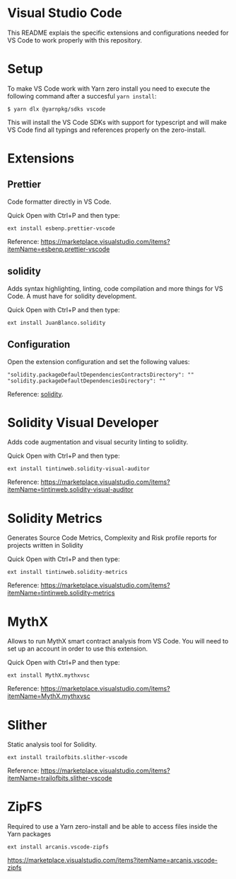 # Visual Studio Code

This README explais the specific extensions and configurations needed for VS Code to work properly with this repository.

# Setup

To make VS Code work with Yarn zero install you need to execute the following command after a succesful `yarn install`:

```
$ yarn dlx @yarnpkg/sdks vscode
```

This will install the VS Code SDKs with support for typescript and will make VS Code find all typings and references properly on the zero-install.

# Extensions

## Prettier

Code formatter directly in VS Code.

Quick Open with Ctrl+P and then type:

```
ext install esbenp.prettier-vscode
```

Reference: https://marketplace.visualstudio.com/items?itemName=esbenp.prettier-vscode

## solidity

Adds syntax highlighting, linting, code compilation and more things for VS Code. A must have for solidity development.

Quick Open with Ctrl+P and then type:

```
ext install JuanBlanco.solidity
```

## Configuration

Open the extension configuration and set the following values:

```
"solidity.packageDefaultDependenciesContractsDirectory": ""
"solidity.packageDefaultDependenciesDirectory": ""
```

Reference: [solidity](https://marketplace.visualstudio.com/items?itemName=JuanBlanco.solidity).

# Solidity Visual Developer

Adds code augmentation and visual security linting to solidity.

Quick Open with Ctrl+P and then type:

```
ext install tintinweb.solidity-visual-auditor
```

Reference: https://marketplace.visualstudio.com/items?itemName=tintinweb.solidity-visual-auditor

# Solidity Metrics

Generates Source Code Metrics, Complexity and Risk profile reports for projects written in Solidity

Quick Open with Ctrl+P and then type:

```
ext install tintinweb.solidity-metrics
```

Reference: https://marketplace.visualstudio.com/items?itemName=tintinweb.solidity-metrics

# MythX

Allows to run MythX smart contract analysis from VS Code. You will need to set up an account in order to use this extension.

Quick Open with Ctrl+P and then type:

```
ext install MythX.mythxvsc
```

Reference: https://marketplace.visualstudio.com/items?itemName=MythX.mythxvsc

# Slither

Static analysis tool for Solidity.

```
ext install trailofbits.slither-vscode
```

Reference: https://marketplace.visualstudio.com/items?itemName=trailofbits.slither-vscode

# ZipFS

Required to use a Yarn zero-install and be able to access files inside the Yarn packages

```
ext install arcanis.vscode-zipfs
```

https://marketplace.visualstudio.com/items?itemName=arcanis.vscode-zipfs
